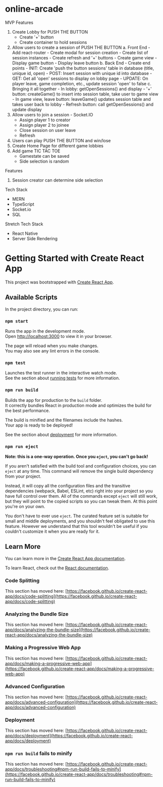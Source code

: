 # online-arcade

MVP Features
1. Create Lobby for PUSH THE BUTTON
    - Create '+' button
    - Create container to hold sessions
2. Allow users to create a session of PUSH THE BUTTON
    a. Front End
        - Add react-router
        - Create modal for session creation
        - Create list of session instances
        - Create refresh and '+' buttons
        - Create game view
            - Display game button
            - Display leave button
    b. Back End - Create end points
        - INIT: Create 'push the button sessions' table in database (title, unique id, open)
        - POST: Insert session with unique id into database
        - GET: Get all 'open' sessions to display on lobby page
        - UPDATE: On player leave, game completion, etc., update session 'open' to false
    c. Bringing it all together
        - In lobby: getOpenSessions() and display
        - '+' button: createGame() to insert into session table, take user to game view
        - In game view, leave button: leaveGame() updates session table and takes user back to lobby
        - Refresh button: call getOpenSessions() and update display
3. Allow users to join a session - Socket.IO
    - Assign player 1 to creator
    - Assign player 2 to joinee
    - Close session on user leave
    - Refresh 
4. Users can play PUSH THE BUTTON and win/lose
5. Create Home Page for different game lobbies
6. Add game TIC TAC TOE
    - Gamestate can be saved
    - Side selection is random

Features
1. Session creator can determine side selection

Tech Stack
- MERN
- TypeScript
- Socket.io
- SQL

Stretch Tech Stack
- React Native
- Server Side Rendering

# Getting Started with Create React App

This project was bootstrapped with [Create React App](https://github.com/facebook/create-react-app).

## Available Scripts

In the project directory, you can run:

### `npm start`

Runs the app in the development mode.\
Open [http://localhost:3000](http://localhost:3000) to view it in your browser.

The page will reload when you make changes.\
You may also see any lint errors in the console.

### `npm test`

Launches the test runner in the interactive watch mode.\
See the section about [running tests](https://facebook.github.io/create-react-app/docs/running-tests) for more information.

### `npm run build`

Builds the app for production to the `build` folder.\
It correctly bundles React in production mode and optimizes the build for the best performance.

The build is minified and the filenames include the hashes.\
Your app is ready to be deployed!

See the section about [deployment](https://facebook.github.io/create-react-app/docs/deployment) for more information.

### `npm run eject`

**Note: this is a one-way operation. Once you `eject`, you can't go back!**

If you aren't satisfied with the build tool and configuration choices, you can `eject` at any time. This command will remove the single build dependency from your project.

Instead, it will copy all the configuration files and the transitive dependencies (webpack, Babel, ESLint, etc) right into your project so you have full control over them. All of the commands except `eject` will still work, but they will point to the copied scripts so you can tweak them. At this point you're on your own.

You don't have to ever use `eject`. The curated feature set is suitable for small and middle deployments, and you shouldn't feel obligated to use this feature. However we understand that this tool wouldn't be useful if you couldn't customize it when you are ready for it.

## Learn More

You can learn more in the [Create React App documentation](https://facebook.github.io/create-react-app/docs/getting-started).

To learn React, check out the [React documentation](https://reactjs.org/).

### Code Splitting

This section has moved here: [https://facebook.github.io/create-react-app/docs/code-splitting](https://facebook.github.io/create-react-app/docs/code-splitting)

### Analyzing the Bundle Size

This section has moved here: [https://facebook.github.io/create-react-app/docs/analyzing-the-bundle-size](https://facebook.github.io/create-react-app/docs/analyzing-the-bundle-size)

### Making a Progressive Web App

This section has moved here: [https://facebook.github.io/create-react-app/docs/making-a-progressive-web-app](https://facebook.github.io/create-react-app/docs/making-a-progressive-web-app)

### Advanced Configuration

This section has moved here: [https://facebook.github.io/create-react-app/docs/advanced-configuration](https://facebook.github.io/create-react-app/docs/advanced-configuration)

### Deployment

This section has moved here: [https://facebook.github.io/create-react-app/docs/deployment](https://facebook.github.io/create-react-app/docs/deployment)

### `npm run build` fails to minify

This section has moved here: [https://facebook.github.io/create-react-app/docs/troubleshooting#npm-run-build-fails-to-minify](https://facebook.github.io/create-react-app/docs/troubleshooting#npm-run-build-fails-to-minify)
